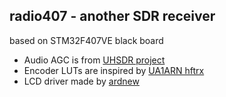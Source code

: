 ## radio407 - another SDR receiver
based on STM32F407VE black board

- Audio AGC is from [UHSDR project](https://github.com/df8oe/UHSDR)
- Encoder LUTs are inspired by [UA1ARN hftrx](https://github.com/ua1arn/hftrx)
- LCD driver made by [ardnew](https://github.com/ardnew/ILI9341-STM32-HAL)


